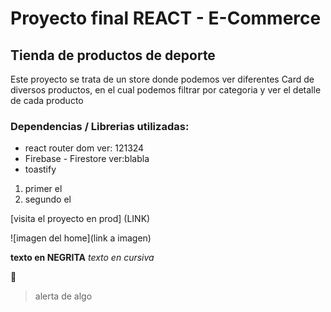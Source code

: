 # Proyecto final REACT - E-Commerce

## Tienda de productos de deporte

Este proyecto se trata de un store donde podemos ver diferentes Card de diversos productos, en el cual podemos filtrar por categoria y ver el detalle de cada producto 

### Dependencias / Librerias utilizadas:

* react router dom ver: 121324
* Firebase - Firestore ver:blabla
* toastify



1. primer el
2. segundo el

[visita el proyecto en prod] (LINK)

![imagen del home](link a imagen)


**texto en NEGRITA**
_texto en cursiva_

💎

> alerta de algo 


